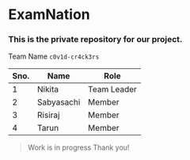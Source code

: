 # ExamNation

### This is the private repository for our project.


Team Name `c0v1d-cr4ck3rs`


|Sno.|Name|Role|
|---|---|---|
|1|Nikita|Team Leader|
|2|Sabyasachi|Member|
|3|Risiraj|Member|
|4|Tarun|Member|

>Work is in progress Thank you!
